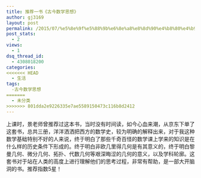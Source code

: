 ```yaml
---
title: 推荐一书《古今数学思想》
author: gj3169
layout: post
permalink: /2015/07/%e5%8e%9f%e5%88%9b%e6%8e%a8%e8%8d%90%e4%b8%80%e4%b9%a6%e3%80%8a%e5%8f%a4%e4%bb%8a%e6%95%b0%e5%ad%a6%e6%80%9d%e6%83%b3%e3%80%8b/
post_stats:
  - 2
views:
  - 1
dsq_thread_id:
  - 4308018200
categories:
<<<<<<< HEAD
  - 生活
tags:
  -古今数学思想
=======
  - 未分类
>>>>>>> 801dda2e9226335e7ae5589150473c116b8d2412
---
```

上课时，景老师曾推荐过这本书，当时没有时间读，如今心血来潮，从京东下单了这套书，总共三册，洋洋洒洒把西方的数学史，较为明确的解释出来，对于我这种数学基础特别不好的人来说，终于明白了那些千奇百怪的数学课上学来的知识是在什么样的历史条件下形成的。终于明白非欧几里得几何是有其意义的，终于明白黎曼几何、微分几何、拓扑、代数几何等艰深晦涩的几何的意义，以及学科轮廓。这套书对于站在人类的高度上进行理解他们的思考过程，非常有帮助，是一部大开脑洞的书。推荐指数5星！